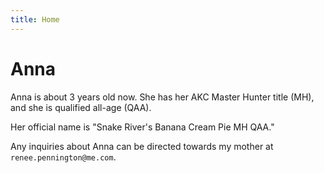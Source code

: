 ```yaml
---
title: Home
---
```


# Anna

Anna is about 3 years old now. She has her AKC Master Hunter title (MH), and she
is qualified all-age (QAA).

Her official name is "Snake River's Banana Cream Pie MH QAA."

Any inquiries about Anna can be directed towards my mother at
`renee.pennington@me.com`.
